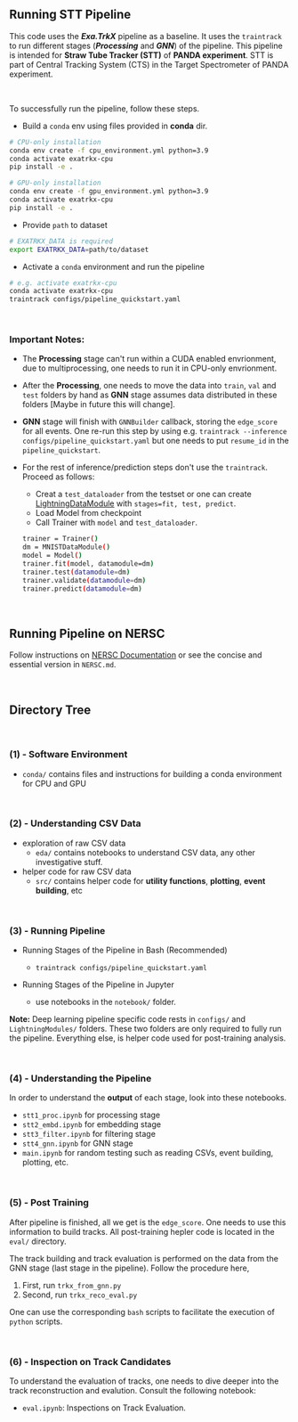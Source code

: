## Running STT Pipeline

This code uses the _**Exa.TrkX**_ pipeline as a baseline. It uses the `traintrack` to run different stages (_**Processing**_ and _**GNN**_) of the pipeline. This pipeline is intended for **Straw Tube Tracker (STT)** of **PANDA experiment**. STT is part of Central Tracking System (CTS) in the Target Spectrometer of PANDA experiment.

&nbsp;

To successfully run the pipeline, follow these steps.

* Build a `conda` env using files provided in **conda** dir.

```bash
# CPU-only installation
conda env create -f cpu_environment.yml python=3.9
conda activate exatrkx-cpu
pip install -e .
```

```bash
# GPU-only installation
conda env create -f gpu_environment.yml python=3.9
conda activate exatrkx-cpu
pip install -e .
```

* Provide `path` to dataset

```bash
# EXATRKX_DATA is required
export EXATRKX_DATA=path/to/dataset
```

* Activate a `conda` environment and run the pipeline

```bash
# e.g. activate exatrkx-cpu
conda activate exatrkx-cpu
traintrack configs/pipeline_quickstart.yaml
```

&nbsp;

### Important Notes: 

- The **Processing** stage can't run within a CUDA enabled envrionment, due to multiprocessing, one needs to run it in CPU-only envrionment. 

- After the **Processing**, one needs to move the data into `train`, `val` and `test` folders by hand as **GNN** stage assumes data distributed in these folders [Maybe in future this will change].

- **GNN** stage will finish with `GNNBuilder` callback, storing the `edge_score` for all events. One re-run this step by using e.g. `traintrack --inference configs/pipeline_quickstart.yaml` but one needs to put `resume_id` in the `pipeline_quickstart`.

- For the rest of inference/prediction steps don't use the `traintrack`. Proceed as follows:
    - Creat a `test_dataloader` from the testset or one can create [LightningDataModule](https://pytorch-lightning.readthedocs.io/en/stable/data/datamodule.html#why-do-i-need-a-datamodule) with `stages=fit, test, predict`. 
    - Load Model from checkpoint
    - Call Trainer with `model` and `test_dataloader`.
    ```bash
    trainer = Trainer()
    dm = MNISTDataModule()
    model = Model()
    trainer.fit(model, datamodule=dm)
    trainer.test(datamodule=dm)
    trainer.validate(datamodule=dm)
    trainer.predict(datamodule=dm)
    ```



&nbsp;

## Running Pipeline on NERSC

Follow instructions on [NERSC Documentation](https://docs.nersc.gov/) or see the concise and essential version in `NERSC.md`.

&nbsp;

## Directory Tree

&nbsp;
### (1) - Software Environment

- `conda/` contains files and instructions for building a conda environment for CPU and GPU

&nbsp;
### (2) - Understanding CSV Data

- exploration of raw CSV data
    - `eda/` contains notebooks to understand CSV data, any other investigative stuff.
- helper code for raw CSV data
    - `src/` contains helper code for **utility functions**, **plotting**, **event building**, etc

&nbsp;
### (3) - Running Pipeline

- Running Stages of the Pipeline in Bash (Recommended)
    - `traintrack configs/pipeline_quickstart.yaml`

- Running Stages of the Pipeline in Jupyter
    - use notebooks in the `notebook/` folder.

**Note:** Deep learning pipeline specific code rests in `configs/` and `LightningModules/` folders. These two folders are only required to fully run the pipeline. Everything else, is helper code used for post-training analysis. 

&nbsp;
### (4) - Understanding the Pipeline

In order to understand the **output** of each stage, look into these notebooks.

- `stt1_proc.ipynb` for processing stage
- `stt2_embd.ipynb` for embedding stage
- `stt3_filter.ipynb` for filtering stage
- `stt4_gnn.ipynb` for GNN stage
- `main.ipynb` for random testing such as reading CSVs, event building, plotting, etc.


&nbsp;
### (5) - Post Training

After pipeline is finished, all we get is the `edge_score`. One needs to use this information to build tracks. All post-training hepler code is located in the `eval/` directory.

The track building and track evaluation is performed on the data from the GNN stage (last stage in the pipeline). Follow the procedure here,

1. First, run `trkx_from_gnn.py`
2. Second, run `trkx_reco_eval.py`

One can use the corresponding `bash` scripts to facilitate the execution of `python` scripts.

&nbsp;

### (6) - Inspection on Track Candidates

To understand the evaluation of tracks, one needs to dive deeper into the track reconstruction and evalution. Consult the following notebook:

- `eval.ipynb`: Inspections on Track Evaluation.
 


